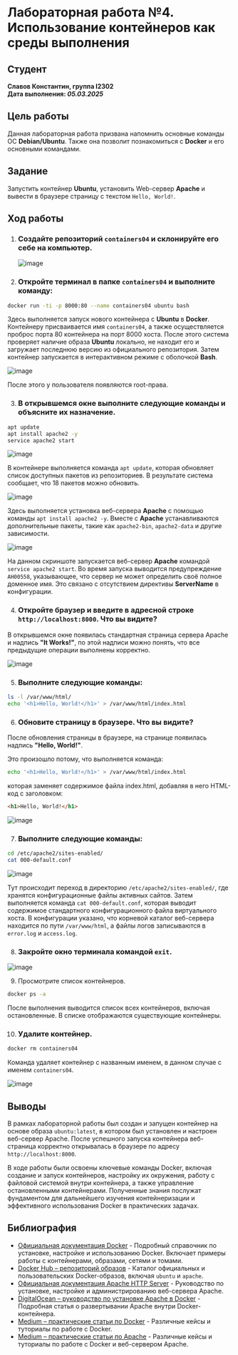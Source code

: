# Лабораторная работа №4. Использование контейнеров как среды выполнения

## Студент

**Славов Константин, группа I2302**  
**Дата выполнения: _05.03.2025_**

## Цель работы

Данная лабораторная работа призвана напомнить основные команды ОС **Debian/Ubuntu**. Также она позволит познакомиться с **Docker** и его основными командами.

## Задание

Запустить контейнер **Ubuntu**, установить Web-сервер **Apache** и вывести в браузере страницу с текстом `Hello, World!`.

## Ход работы

1. ### Создайте репозиторий `containers04` и склонируйте его себе на компьютер.

    ![image](https://i.imgur.com/kJEuuoF.jpeg)

2. ### Откройте терминал в папке `containers04` и выполните команду:

```sh
docker run -ti -p 8000:80 --name containers04 ubuntu bash
```

Здесь выполняется запуск нового контейнера с **Ubuntu** в **Docker**. Контейнеру присваивается имя `containers04`, а также осуществляется проброс порта 80 контейнера на порт 8000 хоста. После этого система проверяет наличие образа **Ubuntu** локально, не находит его и загружает последнюю версию из официального репозитория. Затем контейнер запускается в интерактивном режиме с оболочкой **Bash**.

![image](https://i.imgur.com/hzTVwpc.jpeg)

После этого у пользователя появляются root-права.

3. ### В открывшемся окне выполните следующие команды и объясните их назначение.

```sh
apt update
apt install apache2 -y
service apache2 start
```

![image](https://i.imgur.com/Gm1UYnI.jpeg)

В контейнере выполняется команда `apt update`, которая обновляет список доступных пакетов из репозиториев. В результате система сообщает, что 18 пакетов можно обновить.

![image](https://i.imgur.com/fHgsTpx.jpeg)

Здесь выполняется установка веб-сервера **Apache** с помощью команды `apt install apache2 -y`. Вместе с **Apache** устанавливаются дополнительные пакеты, такие как `apache2-bin`, `apache2-data` и другие зависимости.

![image](https://i.imgur.com/xmQV8Z7.jpeg)

На данном скриншоте запускается веб-сервер **Apache** командой `service apache2 start`. Во время запуска выводится предупреждение `AH00558`, указывающее, что сервер не может определить своё полное доменное имя. Это связано с отсутствием директивы **ServerName** в конфигурации.

4. ### Откройте браузер и введите в адресной строке `http://localhost:8000`. Что вы видите?

В открывшемся окне появилась стандартная страница сервера Apache и надпись **"It Works!"**, по этой надписи можно понять, что все предыдущие операции выполнены корректно.

![image](https://i.imgur.com/ICt1Gcn.jpeg)

5. ### Выполните следующие команды:

```sh
ls -l /var/www/html/
echo '<h1>Hello, World!</h1>' > /var/www/html/index.html
```

6. ### Обновите страницу в браузере. Что вы видите?

После обновления страницы в браузере, на странице появилась надпись **"Hello, World!"**.

Это произошло потому, что выполняется команда:

```sh
echo '<h1>Hello, World!</h1>' > /var/www/html/index.html
```

которая заменяет содержимое файла index.html, добавляя в него HTML-код с заголовком:

```html
<h1>Hello, World!</h1>
```

![image](https://i.imgur.com/oiWWGxb.jpeg)

7. ### Выполните следующие команды:

```sh
cd /etc/apache2/sites-enabled/
cat 000-default.conf
```

![image](https://i.imgur.com/UGadVje.jpeg)

Тут происходит переход в директорию `/etc/apache2/sites-enabled/`, где хранятся конфигурационные файлы активных сайтов. Затем выполняется команда `cat 000-default.conf`, которая выводит содержимое стандартного конфигурационного файла виртуального хоста. В конфигурации указано, что корневой каталог веб-сервера находится по пути `/var/www/html`, а файлы логов записываются в `error.log` и `access.log`.

8. ### Закройте окно терминала командой `exit`.

![image](https://i.imgur.com/LwRU4cR.jpeg)

9. Просмотрите список контейнеров.

```sh
docker ps -a
```

После выполнения выводится список всех контейнеров, включая остановленные. В списке отображаются существующие контейнеры.

10. ### Удалите контейнер.

```sh
docker rm containers04
```

Команда удаляет контейнер с названным именем, в данном случае с именем `containers04`.

![image](https://i.imgur.com/XyH5mp5.jpeg)

## Выводы

В рамках лабораторной работы был создан и запущен контейнер на основе образа `ubuntu:latest`, в котором был установлен и настроен веб-сервер Apache. После успешного запуска контейнера веб-страница корректно открывалась в браузере по адресу `http://localhost:8000`.  

В ходе работы были освоены ключевые команды Docker, включая создание и запуск контейнеров, настройку их окружения, работу с файловой системой внутри контейнера, а также управление остановленными контейнерами. Полученные знания послужат фундаментом для дальнейшего изучения контейнеризации и эффективного использования Docker в практических задачах.

## Библиография

- [Официальная документация Docker](https://docs.docker.com) - Подробный справочник по установке, настройке и использованию Docker. Включает примеры работы с контейнерами, образами, сетями и томами.
- [Docker Hub – репозиторий образов](https://hub.docker.com) - Каталог официальных и пользовательских Docker-образов, включая `ubuntu` и `apache`.
- [Официальная документация Apache HTTP Server](https://httpd.apache.org/docs/) - Руководство по установке, настройке и администрированию веб-сервера Apache.
- [DigitalOcean – руководство по установке Apache в Docker](https://www.digitalocean.com/community/tutorials/docker-explained-how-to-containerize-and-use-apache-on-ubuntu) - Подробная статья о развертывании Apache внутри Docker-контейнера.
- [Medium – практические статьи по Docker](https://medium.com/tag/docker) - Различные кейсы и туториалы по работе с Docker.
- [Medium – практические статьи по Apache](https://medium.com/tag/apache) - Различные кейсы и туториалы по работе с Docker и веб-сервером Apache.
